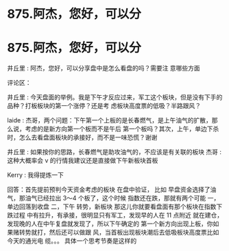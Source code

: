 # 875.阿杰，您好，可以分

# 875.阿杰，您好，可以分

井丘里 : 阿杰，您好，可以分享盘中是怎么看盘的吗？需要注 意哪些方面

评论区：

井丘里 : 今天盘面的举例。我是下午才反应过来，军工这个板块，但是没有下手的品种？打板板块的第一个涨停？还是考 虑板块高度票的低吸？半路跟风？

laide : 杰哥，两个问题：下午第一个上板的是长春燃气，是上午油气的扩散，那么说，考虑的是新方向第一个板而不是午后 第一个板吗？其次，上午，单边下杀时，怎么去看盘面板块的承接好，而不是一味恐慌？谢谢

井丘里 : 如果按你的思路，长春燃气是助攻油气的，不应该是有关联的板块 杰哥 : 这种大概率会 v 的行情我建议还是直接做下午新板块首板

Kerry : 我得提炼一下

回答：首先提前预判今天资金考虑的板块 在盘中验证， 比如 早盘资金选择了油气，那油气已经拉出 3～4 个板了，这个时候 指数还在跌，那就有两个可能 一，单边回落到收盘 二，下午 转势，新板块 那这儿你就要看盘面有那个板块在指数下跌过程 中有拉升，有承接，很明显只有军工，发现早的人在 11 点附近 就在建仓，发现晚的人在中午复盘就发现了，所以下午确定的 第一个新方向出现上板，你如果赌转势就打，然后还可以做跟 风，当首板出现板块潮后去低吸板块高度票比如今天的通光电 缆。。。 具体一个思考节奏是这样的